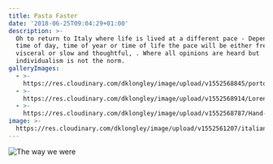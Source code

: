 ```yaml
---
title: Pasta Faster
date: '2018-06-25T09:04:29+01:00'
description: >-
  Oh to return to Italy where life is lived at a different pace - Depending on
  time of day, time of year or time of life the pace will be either frenetic and
  visceral or slow and thoughtful, . Where all opinions are heard but
  individualism is not the norm.
galleryImages:
  - >-
    https://res.cloudinary.com/dklongley/image/upload/v1552568845/portofino-italy-sea-coast-houses.jpg
  - >-
    https://res.cloudinary.com/dklongley/image/upload/v1552568914/Lorenzo_Quinn_Venice_Biennale_Support.jpg.1200x800_q85_crop.jpg
  - >-
    https://res.cloudinary.com/dklongley/image/upload/v1552568787/Hand-Luggage-Only-8-5.jpg
image: >-
  https://res.cloudinary.com/dklongley/image/upload/v1552561207/italianvillage.jpg
---
```


![The way we were](https://lh3.googleusercontent.com/-4jSZ81l0MAs/TrK8u_f8qiI/AAAAAAAAALg/TibgibMvHcgK_W5sCUSJHqPrRbdycNasQCHMYBhgL/s960/Picture%2B005_758x600.jpg)

